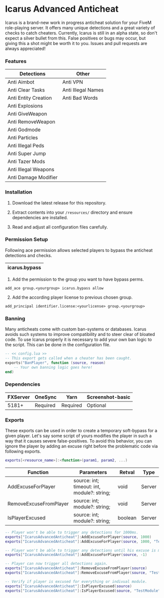 # Icarus Advanced Anticheat

Icarus is a brand-new work in progress anticheat solution for your FiveM role-playing server. It offers many unique detections and a great variety of checks to catch cheaters. Currently, Icarus is still in an alpha state, so don't expect a silver bullet from this. False positives or bugs may occur, but giving this a shot might be worth it to you. Issues and pull requests are always appreciated!

### Features

| Detections           | Other              |
| -------------------- | ------------------ |
| Anti Aimbot          | Anti VPN           |
| Anti Clear Tasks     | Anti Illegal Names |
| Anti Entity Creation | Anti Bad Words     |
| Anti Explosions      |                    |
| Anti GiveWeapon      |                    |
| Anti RemoveWeapon    |                    |
| Anti Godmode         |                    |
| Anti Particles       |                    |
| Anti Illegal Peds    |                    |
| Anti Super Jump      |                    |
| Anti Tazer Mods      |                    |
| Anti Illegal Weapons |                    |
| Anti Damage Modifier |                    |

### Installation

1. Download the latest release for this repository.

2. Extract contents into your `/resources/` directory and ensure dependencies are installed.

3. Read and adjust all configuration files carefully.

### Permission Setup

Following ace permission allows selected players to bypass the anticheat detections and checks.

| icarus.bypass |
| ------------- |

1. Add the permission to the group you want to have bypass perms.

`add_ace group.<yourgroup> icarus.bypass allow `

2. Add the according player license to previous chosen group.

`add_principal identifier.license:<yourlicense> group.<yourgroup> `

### Banning

Many anticheats come with custom ban-systems or databases. Icarus avoids such systems to improve compatibility and to steer clear of bloated code. To use Icarus properly it is necessary to add your own ban logic to the script. This can be done in the configuration file.

```lua
-- << config.lua >>
-- This export gets called when a cheater has been caught.
exports("BanPlayer", function (source, reason)
    -- Your own banning logic goes here!
end)
```

### Dependencies

| FXServer | OneSync  | Yarn     | Screenshot-basic |
| -------- | -------- | -------- | ---------------- |
| 5181+    | Required | Required | Optional         |

### Exports

These exports can be used in order to create a temporary soft-bypass for a given player. Let's say some script of yours modifies the player in such a way that it causes severe false-positives. To avoid this behavior, you can ignore the player by adding an excuse right before the problematic code via following exports.

```lua
exports[<resource_name>]:<function>(param1, param2, ...)
```

| Function               | Parameters                                  | Retval  | Type   |
| ---------------------- | ------------------------------------------- | ------- | ------ |
| AddExcuseForPlayer     | source: int; timeout: int, module?: string; | void    | Server |
| RemoveExcuseFromPlayer | source: int; module?: string;               | void    | Server |
| IsPlayerExcused        | source: int; module?: string;               | boolean | Server |

```lua
-- Player won't be able to trigger any detections for 1000ms.
exports["IcarusAdvancedAnticheat"]:AddExcuseForPlayer(source, 1000)
exports["IcarusAdvancedAnticheat"]:AddExcuseForPlayer(source, 1000, "TestModule") -- Excuse individual module

-- Player won't be able to trigger any detections until his excuse is manually removed.
exports["IcarusAdvancedAnticheat"]:AddExcuseForPlayer(source, -1)

-- Player can now trigger all detections again.
exports["IcarusAdvancedAnticheat"]:RemoveExcuseFromPlayer(source)
exports["IcarusAdvancedAnticheat"]:RemoveExcuseFromPlayer(source, "TestModule") -- Remove excuse for individual module

-- Verify if player is excused for everything or indivual module.
exports["IcarusAdvancedAnticheat"]:IsPlayerExcused(source)
exports["IcarusAdvancedAnticheat"]:IsPlayerExcused(source, "TestModule")
```
